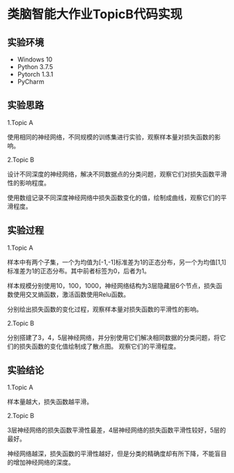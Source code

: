 # 类脑智能大作业TopicB代码实现
## 实验环境

- Windows 10
- Python 3.7.5
- Pytorch 1.3.1
- PyCharm 

## 实验思路

1.Topic A

使用相同的神经网络，不同规模的训练集进行实验，观察样本量对损失函数的影响。


2.Topic B

设计不同深度的神经网络，解决不同数据点的分类问题，观察它们对损失函数平滑性的影响程度。

使用数组记录不同深度神经网络中损失函数变化的值，绘制成曲线，观察它们的平滑程度。



## 实验过程
1.Topic A

样本中有两个子集，一个为均值为[-1,-1]标准差为1的正态分布，另一个为均值[1,1]标准差为1的正态分布。其中前者标签为0，后者为1。

样本规模分别使用10，100，1000，神经网络结构为3层隐藏层6个节点，损失函数使用交叉熵函数，激活函数使用Relu函数。

分别绘出损失函数的变化过程，观察样本量对损失函数的平滑性的影响。

2.Topic B

分别搭建了3，4，5层神经网络，并分别使用它们解决相同数据的分类问题，将它们的损失函数的变化值绘制成了散点图。
观察它们的平滑程度。

## 实验结论

1.Topic A

样本量越大，损失函数越平滑。


2.Topic B

3层神经网络的损失函数平滑性最差，4层神经网络的损失函数平滑性较好，5层的最好。

神经网络越深，损失函数的平滑性越好，但是分类的精确度却有所下降，不能盲目的增加神经网络的深度。